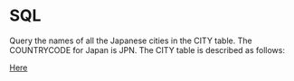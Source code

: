 # SQL

Query the names of all the Japanese cities in the CITY table. The COUNTRYCODE for Japan is JPN.
The CITY table is described as follows:

[Here](https://www.hackerrank.com/challenges/revising-the-select-query-2/problem?isFullScreen=true)